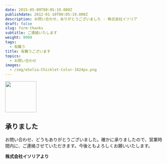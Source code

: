 ```yaml
---
date: 2015-05-09T00:05:19.000Z
publishdate: 2012-01-10T00:05:19.000Z
description: お問い合わせ、ありがとうございました - 株式会社イソリア
draft: false
slug: form-thanks
subtitle: ご連絡いたします
weight: 9999
tags:
  - 有難う
title: 有難うございます
topics:
  - お問い合わせ
images:
  - /img/eSolia-Chicklet-Color-1024px.png
---
```


<div class="image-container">
<img class="materialboxed right responsive-img" data-caption="Security vs Convenience" width="100" src="/img/eSolia-Chicklet-Color-1024px.png">
</div>

## 承りました

お問い合わせ、どうもありがとうございました。確かに承りましたので、営業時間内に、ご連絡させていただきます。今後ともよろしくお願いいたします。

**株式会社イソリアより**
